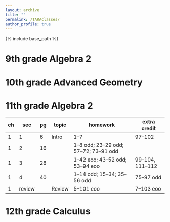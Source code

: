 ```yaml
---
layout: archive
title: ""
permalink: /TARAclasses/
author_profile: true
---
```


{% include base_path %}

# 9th grade Algebra 2



# 10th grade Advanced Geometry

# 11th grade Algebra 2

| ch | sec    | pg | topic  | homework                             | extra credit    |
| -- | ------ | -- | ------ | ------------------------------------ | --------------- |
| 1  | 1      | 6  | Intro  | 1–7                                  | 97–102          |
| 1  | 2      | 16 |        | 1–8 odd; 23–29 odd; 57–72; 73–91 odd |                 |
| 1  | 3      | 28 |        | 1–42 eoo; 43–52 odd; 53–94 eoo       | 99–104, 111–112 |
| 1  | 4      | 40 |        | 1–14 odd; 15–34; 35–56 odd           | 75–97 odd       |
| 1  | review |    | Review | 5–101 eoo                            | 7–103 eoo       |


# 12th grade Calculus
